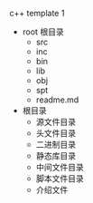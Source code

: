 c++ template 1<br/>
* root 根目录
  * src
  * inc
  * bin
  * lib
  * obj
  * spt
  * readme.md
* 根目录
  * 源文件目录
  * 头文件目录
  * 二进制目录
  * 静态库目录
  * 中间文件目录
  * 脚本文件目录
  * 介绍文件
  

